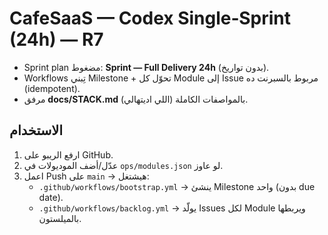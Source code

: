 # CafeSaaS — Codex Single‑Sprint (24h) — R7
- Sprint plan مضغوط: **Sprint — Full Delivery 24h** (بدون تواريخ).
- Workflows تِبني Milestone + تحوّل كل Module إلى Issue مربوط بالسبرنت ده (idempotent).
- مرفق **docs/STACK.md** بالمواصفات الكاملة (اللي اديتهالي).

## الاستخدام
1) ارفع الريبو على GitHub.
2) عدّل/أضف الموديولات في `ops/modules.json` لو عاوز.
3) اعمل Push على `main` → هيشتغل:
   - `.github/workflows/bootstrap.yml` → ينشئ Milestone واحد (بدون due date).
   - `.github/workflows/backlog.yml` → يولّد Issues لكل Module ويربطها بالميلستون.
